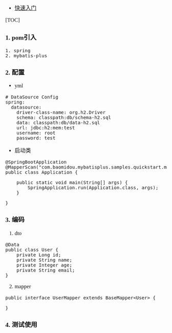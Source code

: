 <span  style="font-family: Simsun,serif; font-size: 17px; ">

- [快速入门](https://baomidou.com/pages/226c21/#%E6%B7%BB%E5%8A%A0%E4%BE%9D%E8%B5%96)

[TOC]

### 1. pom引入

~~~
1. spring
2. mybatis-plus
~~~

### 2. 配置

- yml
~~~
# DataSource Config
spring:
  datasource:
    driver-class-name: org.h2.Driver
    schema: classpath:db/schema-h2.sql
    data: classpath:db/data-h2.sql
    url: jdbc:h2:mem:test
    username: root
    password: test
~~~
- 启动类
~~~
@SpringBootApplication
@MapperScan("com.baomidou.mybatisplus.samples.quickstart.mapper")
public class Application {

    public static void main(String[] args) {
        SpringApplication.run(Application.class, args);
    }

}

~~~

### 3. 编码

1. dto
~~~
@Data
public class User {
    private Long id;
    private String name;
    private Integer age;
    private String email;
}

~~~
2. mapper
~~~
public interface UserMapper extends BaseMapper<User> {

}
~~~

### 4. 测试使用

~~~

~~~


</span>